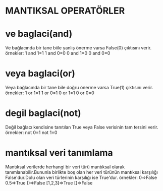 # MANTIKSAL OPERATÖRLER

# ve baglaci(and)
Ve bağlacında bir tane biile yanlış önerme varsa False(0) çıktısını verir.
örnekler:
1 and 1=1
1 and 0=0
0 and 1=0
0 and 0=0

# veya baglaci(or)
Veya bağlacında bir tane bile doğru önerme varsa True(1) çıktısını verir.
örnekler:
1 or 1=1
1 or 0=1
0 or 1=1
0 or 0=0

# degil baglaci(not)
Değil bağlacı kendisine tanıtılan True veya False verisinin tam tersini verir.
örnekler:
not 0=1
not 1=0
# mantıksal veri tanımlama
Mantıksal verilerde herhangi bir veri türü mantıksal olarak tanımlanabilir.Bununla birlikte boş olan her veri türünün mantıksal karşılığı False'dur.Dolu olan veri türlerinin karşılığı ise True'dur.
örnekler:
0=>False
0.5=>True
()=>False
[1,2,3]=>True
[]=>False
